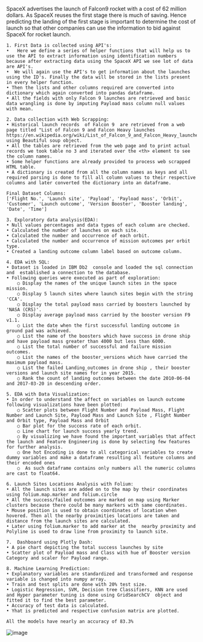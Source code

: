 SpaceX advertises the launch of Falcon9 rocket with a cost of 62 million dollars. As SpaceX reuses the first stage there is much of saving. Hence predicting the landing of the first stage is important to determine the cost of launch so that other companies can use the information to bid against SpaceX for rocket launch.

	1. First Data is collected using API's:
	•   Here we define a series of helper functions that will help us to use the API to extract information using identification numbers because after extracting data using the SpaceX API we see lot of data are API's.
	•  We will again use the API's to get information about the launches using the ID's. Finally the data will be stored in the lists present in every helper function. 
	• Then the lists and other columns required are converted into dictionary which again converted into pandas dataframe.
	• All the fields with only Falcon 9 launches are retrieved and basic data wrangling is done by imputing Payload mass column null values with mean.
	
	2. Data collection with Web Scrapping:
	• Historical launch records  of Falcon 9  are retrieved from a web page titled "List of Falcon 9 and Falcon Heavy launches https://en.wikipedia.org/wiki/List_of_Falcon_9_and_Falcon_Heavy_launches using Beautiful soup object.
	• All the tables are retrieved from the web page and to print actual records we took table no 3 and iterated over the <th> element to see the column names.
	• Some helper functions are already provided to process web scrapped HTML table.
	• A dictionary is created from all the column names as keys and all required parsing is done to fill all column values to their respective columns and later converted the dictionary into an dataframe.
	
	Final Dataset Columns:
	['Flight No.', 'Launch site', 'Payload', 'Payload mass', 'Orbit', 'Customer', 'Launch outcome', 'Version Booster', 'Booster landing', 'Date', 'Time']
	
	3. Exploratory data analysis(EDA):
	• Null values percentages and data types of each column are checked.
	• Calculated the number of launches on each site.
	• Calculated the number and occurrence of each orbit.
	• Calculated the number and occurrence of mission outcomes per orbit type.
	• Created a landing outcome column label based on outcome column.
	
	4. EDA with SQL:
	• Dataset is loaded in IBM Db2  console and loaded the sql connection and  established a connection to the database.
	• Following queries were executed as part of exploration:
		○ Display the names of the unique launch sites in the space mission.
		○ Display 5 launch sites where launch sites begin with the string 'CCA'.
		○ Display the total payload mass carried by boosters launched by 'NASA (CRS)'.
		○ Display average payload mass carried by the booster version F9 v1.1.
		○ List the date when the first successful landing outcome in ground pad was achieved.
		○ List the name of the boosters which have success in drone ship and have payload mass greater than 4000 but less than 6000.
		○ List the total number of successful and failure mission outcomes.
		○ List the names of the booster_versions which have carried the maximum payload mass.
		○ List the failed Landing_outcomes in drone ship , their booster versions and launch site names for in year 2015.
		○ Rank the count of landing outcomes between the date 2010-06-04  and 2017-03-20 in descending order.
		
	5. EDA with Data Visualization:
	• In order to understand the affect on variables on launch outcome following visualizations have been plotted:
		○ Scatter plots between Flight Number and Payload Mass, Flight Number and Launch Site, Payload Mass and Launch Site , Flight Number and Orbit type, Payload Mass and Orbit
		○ Bar plot for the success rate of each orbit.
		○ Line chart for launch success yearly trend.
		○ By visualizing we have found the important variables that affect the launch and Feature Engineering is done by selecting few features for further analysis. 
		○ One hot Encoding is done to all categorical variables to create dummy variables and make a dataframe resulting all feature columns and their encoded ones
		○  As such dataframe contains only numbers all the numeric columns are cast to float64.
		
	6. Launch Sites Locations Analysis with Folium:
	• All the launch sites are added on to the map by their coordinates using folium.map.marker and folium.circle 
	• All the success/failed outcomes are marked on map using Marker clusters because there could be many markers with same coordinates.
	• Mouse position is used to obtain coordinates of location when hovered. Then all the nearby proximities locations are taken and distance from the launch sites are calculated. 
	• Later using folium.marker to add marker at the  nearby proximity and Polyline is used to draw line from proximity to launch site.
	
	7.  Dashboard using Plotly Dash:
	• A pie chart depicting the total success launches by site
	• Scatter plot of Payload mass and Class with hue of Booster version Category and scaler for Payload range.
	
	8. Machine Learning Prediction:
	• Explanatory variables are standardized and transformed and response variable is changed into numpy array.
	• Train and test splits are done with 20% test size.
	• Logistic Regression, SVM, Decision tree Classifiers, KNN are used and Hyper parameter tuning is done using GridSearchCV  object and fitted it to find the best parameter.
	• Accuracy of test data is calculated.
	• Yhat is predicted and respective confusion matrix are plotted.
	
	All the models have nearly an accuracy of 83.3%
	
	
	
	
		
		
		
		
		
	
![image](https://user-images.githubusercontent.com/110771738/183310957-2254efe1-0563-4836-9772-cd9597cba931.png)

  
